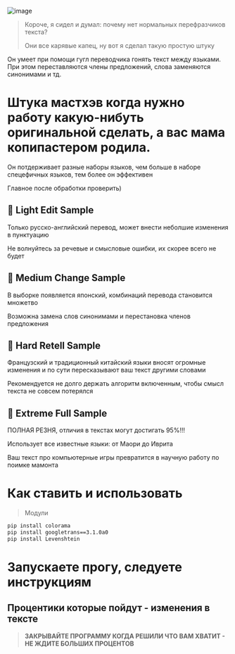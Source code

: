 ![image](https://user-images.githubusercontent.com/52743561/164974843-4dc4a49e-3191-456d-b197-892a53638ca9.png)

> Короче, я сидел и думал: почему нет нормальных перефразчиков текста?
> 
> Они все карявые капец, ну вот я сделал такую простую штуку
> 
Он умеет при помощи гугл переводчика гонять текст между языками. При этом переставляются члены предложений, слова заменяются синонимами и тд.

# Штука мастхэв когда нужно работу какую-нибуть оригинальной сделать, **а вас мама копипастером родила.**

Он потдерживает разные наборы языков, чем больше в наборе спецефичных языков, тем более он эффективен

Главное после обработки проверить)
## 🍏 Light Edit Sample
Только русско-английский перевод, может внести неболшие изменения в пунктуацию

Не волнуйтесь за речевые и смысловые ошибки, их скорее всего не будет

## 💙 Medium Change Sample
В выборке появляется японский, комбинаций перевода становится множетво

Возможна замена слов синонимами и перестановка членов предложения

## 💜 Hard Retell Sample
Французский и традиционный китайский языки вносят огромные изменения и по сути пересказывают ваш текст другими словами

Рекомендуется не долго держать алгоритм включенным, чтобы смысл текста не совсем потерялся

## 🔴 Extreme Full Sample
ПОЛНАЯ РЕЗНЯ, отличия в текстах могут достигать 95%!!!

Использует все известные языки: от Маори до Иврита

Ваш текст про компьютерные игры превратится в научную работу по поимке мамонта 

# Как ставить и использовать
>Модули
```bat
pip install colorama
pip install googletrans==3.1.0a0
pip install Levenshtein
```
# Запускаете прогу, следуете инструкциям
## Процентики которые пойдут - изменения в тексте
>**ЗАКРЫВАЙТЕ ПРОГРАММУ КОГДА РЕШИЛИ ЧТО ВАМ ХВАТИТ - НЕ ЖДИТЕ БОЛЬШИХ ПРОЦЕНТОВ**
